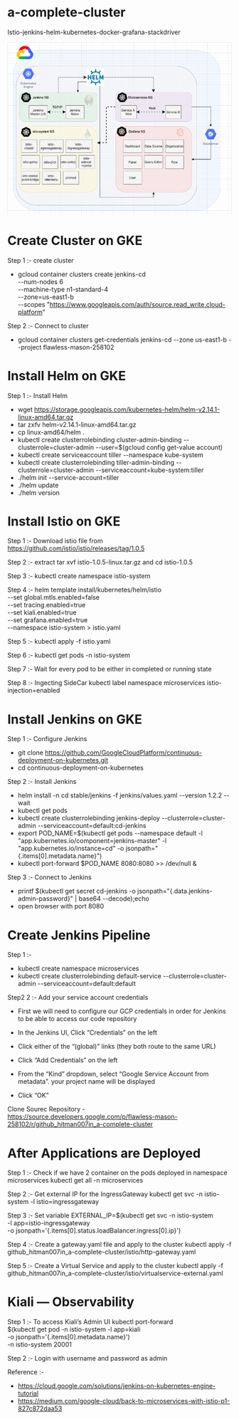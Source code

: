 # a-complete-cluster
Istio-jenkins-helm-kubernetes-docker-grafana-stackdriver

![alt text](https://github.com/Hitman007IN/a-complete-cluster/blob/master/architectural_diagram.png)

# Create Cluster on GKE

Step 1 :- create cluster
- gcloud container clusters create jenkins-cd \
--num-nodes 6 \
--machine-type n1-standard-4 \
--zone=us-east1-b \
--scopes "https://www.googleapis.com/auth/source.read_write,cloud-platform"

Step 2 :- Connect to cluster
- gcloud container clusters get-credentials jenkins-cd --zone us-east1-b --project flawless-mason-258102

# Install Helm on GKE

Step 1 :- Install Helm
- wget https://storage.googleapis.com/kubernetes-helm/helm-v2.14.1-linux-amd64.tar.gz
- tar zxfv helm-v2.14.1-linux-amd64.tar.gz
- cp linux-amd64/helm .
- kubectl create clusterrolebinding cluster-admin-binding --clusterrole=cluster-admin --user=$(gcloud config get-value account)
- kubectl create serviceaccount tiller --namespace kube-system
- kubectl create clusterrolebinding tiller-admin-binding --clusterrole=cluster-admin --serviceaccount=kube-system:tiller
- ./helm init --service-account=tiller
- ./helm update
- ./helm version

# Install Istio on GKE

Step 1 :- Download istio file from https://github.com/istio/istio/releases/tag/1.0.5

Step 2 :- extract tar xvf istio-1.0.5-linux.tar.gz and cd istio-1.0.5

Step 3 :- kubectl create namespace istio-system

Step 4 :- helm template install/kubernetes/helm/istio \
  --set global.mtls.enabled=false \
  --set tracing.enabled=true \
  --set kiali.enabled=true \
  --set grafana.enabled=true \
  --namespace istio-system > istio.yaml

Step 5 :- kubectl apply -f istio.yaml

Step 6 :- kubectl get pods -n istio-system

Step 7 :- Wait for every pod to be either in completed or running state

Step 8 :- Ingecting SideCar 
kubectl label namespace microservices istio-injection=enabled 

# Install Jenkins on GKE

Step 1 :- Configure Jenkins
- git clone https://github.com/GoogleCloudPlatform/continuous-deployment-on-kubernetes.git
- cd continuous-deployment-on-kubernetes

Step 2 :- Install Jenkins
- helm install -n cd stable/jenkins -f jenkins/values.yaml --version 1.2.2 --wait
- kubectl get pods
- kubectl create clusterrolebinding jenkins-deploy --clusterrole=cluster-admin --serviceaccount=default:cd-jenkins
- export POD_NAME=$(kubectl get pods --namespace default -l "app.kubernetes.io/component=jenkins-master" -l "app.kubernetes.io/instance=cd" -o jsonpath="{.items[0].metadata.name}")
- kubectl port-forward $POD_NAME 8080:8080 >> /dev/null &

Step 3 :- Connect to Jenkins
- printf $(kubectl get secret cd-jenkins -o jsonpath="{.data.jenkins-admin-password}" | base64 --decode);echo
- open browser with port 8080 

# Create Jenkins Pipeline

Step 1 :-
- kubectl create namespace microservices
- kubectl create clusterrolebinding default-service --clusterrole=cluster-admin --serviceaccount=default:default

Step2 2 :-  Add your service account credentials

- First we will need to configure our GCP credentials in order for Jenkins to be able to access our code repository

- In the Jenkins UI, Click “Credentials” on the left
- Click either of the “(global)” links (they both route to the same URL)
- Click “Add Credentials” on the left
- From the “Kind” dropdown, select “Google Service Account from metadata”. your project name will be displayed
- Click “OK”

Clone Sourec Repository - https://source.developers.google.com/p/flawless-mason-258102/r/github_hitman007in_a-complete-cluster

# After Applications are Deployed

Step 1 :- Check if we have 2 container on the pods deployed in namespace microservices 
kubectl get all -n microservices

Step 2 :- Get external IP for the IngressGateway 
kubectl get svc -n istio-system -l istio=ingressgateway

Step 3 :- Set variable 
EXTERNAL_IP=$(kubectl get svc -n istio-system \
  -l app=istio-ingressgateway \
  -o jsonpath='{.items[0].status.loadBalancer.ingress[0].ip}')

Step 4 :- Create a gateway.yaml file and apply to the cluster 
kubectl apply -f github_hitman007in_a-complete-cluster/istio/http-gateway.yaml

Step 5 :- Create a Virtual Service and apply to the cluster
kubectl apply -f github_hitman007in_a-complete-cluster/istio/virtualservice-external.yaml


# Kiali — Observability

Step 1 :- To access Kiali’s Admin UI 
kubectl port-forward \
    $(kubectl get pod -n istio-system -l app=kiali \
    -o jsonpath='{.items[0].metadata.name}') \
    -n istio-system 20001

Step 2 :- Login with username and password as admin
 
Reference :-
- https://cloud.google.com/solutions/jenkins-on-kubernetes-engine-tutorial
- https://medium.com/google-cloud/back-to-microservices-with-istio-p1-827c872daa53
